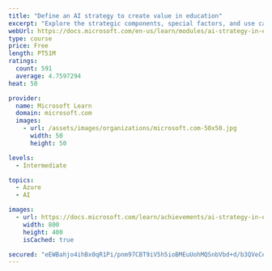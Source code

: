 ```yaml
---
title: "Define an AI strategy to create value in education"
excerpt: "Explore the strategic components, special factors, and use cases of an AI strategy in education that creates value, with INSEAD and Microsoft."
webUrl: https://docs.microsoft.com/en-us/learn/modules/ai-strategy-in-education/
type: course
price: Free
length: PT51M
ratings:
  count: 591
  average: 4.7597294
heat: 50

provider:
  name: Microsoft Learn
  domain: microsoft.com
  images:
    - url: /assets/images/organizations/microsoft.com-50x50.jpg
      width: 50
      height: 50

levels:
  - Intermediate

topics:
  - Azure
  - AI

images:
  - url: https://docs.microsoft.com/learn/achievements/ai-strategy-in-education-social.png
    width: 800
    height: 400
    isCached: true

secured: "eEWBahjo4ihBx0qR1Pi/pnm97CBT9iV5h5ioBMEuUohMQSnbVbd+d/b3QVeCeeKRJQISIQrwjuD20rXHxCn3QBFQaruAch6eMRRNbIBZEm8GMEqhv0/4ug0ylwjRfGRw3HIuWEPDBT4kJiJB4QSTxRO5tAVDzMW4U81YVLeAOxYQFhiF+8RWYD9Fp9zedT8+NpZAoBLV8YGrcKSpsXnv0fCo8bJceb1fAM/1FFD6Cg7mbJGvOt7W7izLvbzLUbyJcxNmfNJZnVjYZsDM44ra03WmuknFqgR7tkFsBGAlahhyTTDJvG+U4BGJfoHG5H4T04Ep5cuwHVBRfMq9B4iyFDOZV/XPXJrMCTFlNybP/N3aFkx9k4y4CNg4jzckDVSKfMW/DVFVHpYAgdHhL4vkrEvP+jveANGbz6jw2s7Zn+E=;SHBO8ebmnjN/ieTK7EqqKQ=="
---
```


